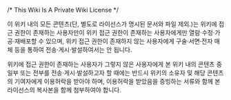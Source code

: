 /* This Wiki Is A Private Wiki License */

이 위키 내의 모든 콘텐츠(단, 별도로 라이선스가 명시된 문서와 파일 제외.)는 위키에 접근 권한이 존재하는 사용자만이 위키 접근 권한이 존재하는 사용자에게만 열람·수정·가공·재배포할 수 있으며, 위키 접근 권한이 존재하지 않는 사용자에게 구술·서면·전자 매체 등을 통하여 전송·게시·발설하여서는 안 됩니다.

위키에 접근 권한이 존재하는 사용자가 그렇지 않은 사용자에게 본 위키 내의 콘텐츠 중 일부 또는 전부를 전송·게시·발설하고자 할 때에는 반드시 위키의 소유자 및 해당 콘텐츠의 기여자에게 이용허락을 받아야 하며, 이용허락을 받았음을 증빙하는 서류와 함께 본 라이선스의 복사본을 함께 첨부하여야 합니다.
